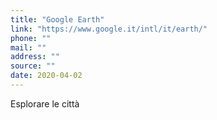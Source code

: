 ```yaml
---
title: "Google Earth"
link: "https://www.google.it/intl/it/earth/"
phone: ""
mail: ""
address: ""
source: ""
date: 2020-04-02
---
```


Esplorare le città
